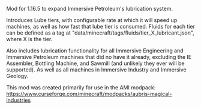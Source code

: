 
Mod for 1.16.5 to expand Immersive Petroleum's lubrication system. 

Introduces Lube tiers, with configurable rate at which it will speed up machines, as well as how fast that lube tier is consumed. 
Fluids for each tier can be defined as a tag at "data/minecraft/tags/fluids/tier_X_lubricant.json", where X is the tier.

Also includes lubrication functionality for all Immersive Engineering and Immersive Petroleum machines that did no have it already, excluding the IE Assembler, Bottling Machine, and Sawmill (and unlikely they ever will be supported). As well as all machines in Immersive Industry and Immersive Geology.

This mod was created primarily for use in the AMI modpack:
https://www.curseforge.com/minecraft/modpacks/aubris-magical-industries
